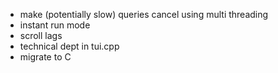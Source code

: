 + make (potentially slow) queries cancel using multi threading
+ instant run mode
+ scroll lags
+ technical dept in tui.cpp
+ migrate to C
